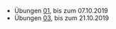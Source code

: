 - Übungen [01](uebungen_01.md), bis zum 07.10.2019
- Übungen [03](uebungen_03.md), bis zum 21.10.2019